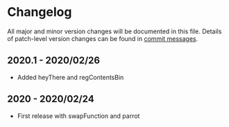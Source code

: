 # Changelog
All major and minor version changes will be documented in this file. Details of
patch-level version changes can be found in [commit messages](../../commits/master).

## 2020.1 - 2020/02/26
- Added heyThere and regContentsBin

## 2020 - 2020/02/24
- First release with swapFunction and parrot
